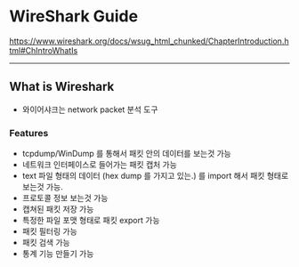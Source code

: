 # WireShark Guide

https://www.wireshark.org/docs/wsug_html_chunked/ChapterIntroduction.html#ChIntroWhatIs

***

## What is Wireshark

- 와이어샤크는 network packet 분석 도구

### Features

- tcpdump/WinDump 를 통해서 패킷 안의 데이터를 보는것 가능
- 네트워크 인터페이스로 들어가는 패킷 캡처 가능
- text 파일 형태의 데이터 (hex dump 를 가지고 있는.) 를 import 해서 패킷 형태로 보는것 가능.
- 프로토콜 정보 보는것 가능
- 캡쳐된 패킷 저장 가능
- 특정한 파일 포맷 형태로 패킷 export 가능
- 패킷 필터링 가능
- 패킷 검색 가능
- 통계 기능 만들기 가능 
